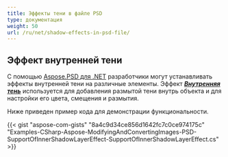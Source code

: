 ```yaml
---
title: Эффекты тени в файле PSD
type: документация
weight: 50
url: /ru/net/shadow-effects-in-psd-file/
---
```



## **Эффект внутренней тени**
С помощью [Aspose.PSD для .NET](https://products.aspose.com/psd/net) разработчики могут устанавливать эффекты внутренней тени на различные элементы. Эффект [***Внутренняя тень***](https://reference.aspose.com/net/psd/aspose.psd.fileformats.psd.layers.layereffects/innershadoweffect) используется для добавления размытой тени внутрь объекта и для настройки его цвета, смещения и размытия.

Ниже приведен пример кода для демонстрации функциональности.

{{< gist "aspose-com-gists" "8a4c9d34ce856d1642fc7c0ce974175c" "Examples-CSharp-Aspose-ModifyingAndConvertingImages-PSD-SupportOfInnerShadowLayerEffect-SupportOfInnerShadowLayerEffect.cs" >}}

